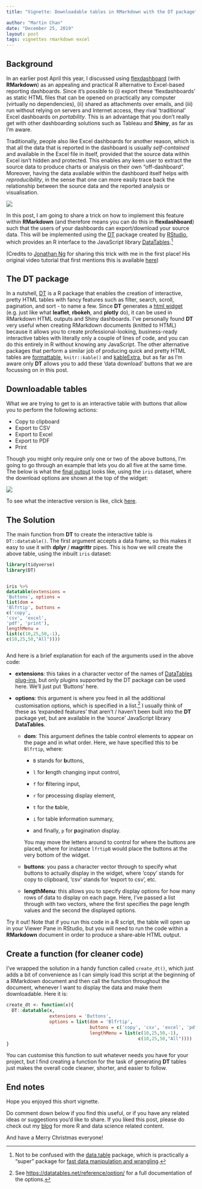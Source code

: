 ```yaml
---
title: "Vignette: Downloadable tables in RMarkdown with the DT package"

author: "Martin Chan"
date: "December 25, 2019"
layout: post
tags: vignettes rmarkdown excel
---
```



<section class="main-content">
<div id="background" class="section level2">
<h2>Background</h2>
<p>In an earlier post April this year, I discussed using <a href="https://martinctc.github.io/blog/my-favourite-alternative-to-excel-dashboards/">flexdashboard</a> (with <strong>RMarkdown</strong>) as an appealing and practical R alternative to Excel-based reporting dashboards. Since it’s possible to (i) export these ‘flexdashboards’ as static HTML files that can be opened on practically any computer (virtually no dependencies), (ii) shared as attachments over emails, and (iii) run without relying on servers and Internet access, they rival ‘traditional’ Excel dashboards on <em>portability</em>. This is an advantage that you don’t really get with other dashboarding solutions such as Tableau and <strong>Shiny</strong>, as far as I’m aware.</p>
<p>Traditionally, people also like Excel dashboards for another reason, which is that all the data that is reported in the dashboard is usually <em>self-contained</em> and available in the Excel file in itself, provided that the source data within Excel isn’t hidden and protected. This enables any keen user to extract the source data to produce charts or analysis on their own “off-dashboard”. Moreover, having the data available within the dashboard itself helps with <em>reproducibility</em>, in the sense that one can more easily trace back the relationship between the source data and the reported analysis or visualisation.</p>
<p><img src="https://raw.githubusercontent.com/martinctc/blog/master/images/dashboard-excel-flexdashboard-meme.jpg" /></p>
<p>In this post, I am going to share a trick on how to implement this feature within <strong>RMarkdown</strong> (and therefore means you can do this in <strong>flexdashboard</strong>) such that the users of your dashboards can export/download your source data. This will be implemented using the <a href="https://rstudio.github.io/DT/">DT</a> package created by <a href="https://rstudio.com/">RStudio</a>, which provides an R interface to the JavaScript library <a href="https://datatables.net/">DataTables</a>.<a href="#fn1" class="footnote-ref" id="fnref1"><sup>1</sup></a></p>
<p>(Credits to <a href="https://datastrategywithjonathan.com/">Jonathan Ng</a> for sharing this trick with me in the first place! His original video tutorial that first mentions this is available <a href="https://www.youtube.com/watch?v=ux2tQqgY8Gg">here</a>)</p>
</div>
<div id="the-dt-package" class="section level2">
<h2>The DT package</h2>
<p>In a nutshell, <a href="https://github.com/rstudio/DT">DT</a> is a R package that enables the creation of interactive, pretty HTML tables with fancy features such as filter, search, scroll, pagination, and sort - to name a few. Since <strong>DT</strong> generates a <a href="https://www.htmlwidgets.org/showcase_leaflet.html">html widget</a> (e.g. just like what <strong>leaflet</strong>, <strong>rbokeh</strong>, and <strong>plotly</strong> do), it can be used in RMarkdown HTML outputs and Shiny dashboards. I’ve personally found <strong>DT</strong> very useful when creating RMarkdown documents (knitted to HTML) because it allows you to create professional-looking, business-ready interactive tables with literally only a couple of lines of code, and you can do this entirely in R without knowing any JavaScript. The other alternative packages that perform a similar job of producing quick and pretty HTML tables are <a href="https://github.com/renkun-ken/formattable">formattable</a>, <code>knitr::kable()</code> and <a href="https://github.com/haozhu233/kableExtra">kableExtra</a>, but as far as I’m aware only <strong>DT</strong> allows you to add these ‘data download’ buttons that we are focussing on in this post.</p>
</div>
<div id="downloadable-tables" class="section level2">
<h2>Downloadable tables</h2>
<p>What we are trying to get to is an interactive table with buttons that allow you to perform the following actions:</p>
<ul>
<li>Copy to clipboard</li>
<li>Export to CSV</li>
<li>Export to Excel</li>
<li>Export to PDF</li>
<li>Print</li>
</ul>
<p>Though you might only require only one or two of the above buttons, I’m going to go through an example that lets you do all five at the same time. The below is what the <a href="https://martinctc.github.io/blog/examples/dt-download-example.html">final output</a> looks like, using the <code>iris</code> dataset, where the download options are shown at the top of the widget:</p>
<p><img src="https://raw.githubusercontent.com/martinctc/blog/master/images/dt-downloadable.PNG" /></p>
<p>To see what the interactive version is like, click <a href="https://martinctc.github.io/blog/examples/dt-download-example.html">here</a>.</p>
</div>
<div id="the-solution" class="section level2">
<h2>The Solution</h2>
<p>The main function from <strong>DT</strong> to create the interactive table is <code>DT::datatable()</code>. The first argument accepts a data frame, so this makes it easy to use it with <strong>dplyr</strong> / <strong>magrittr</strong> pipes. This is how we will create the above table, using the inbuilt <code>iris</code> dataset:</p>
<div class="sourceCode" id="cb1"><pre class="sourceCode r"><code class="sourceCode r"><span class="kw">library</span>(tidyverse)
<span class="kw">library</span>(DT)

iris <span class="op">%&gt;%</span>
  <span class="kw">datatable</span>(<span class="dt">extensions =</span> <span class="st">&#39;Buttons&#39;</span>,
            <span class="dt">options =</span> <span class="kw">list</span>(<span class="dt">dom =</span> <span class="st">&#39;Blfrtip&#39;</span>,
                           <span class="dt">buttons =</span> <span class="kw">c</span>(<span class="st">&#39;copy&#39;</span>, <span class="st">&#39;csv&#39;</span>, <span class="st">&#39;excel&#39;</span>, <span class="st">&#39;pdf&#39;</span>, <span class="st">&#39;print&#39;</span>),
                           <span class="dt">lengthMenu =</span> <span class="kw">list</span>(<span class="kw">c</span>(<span class="dv">10</span>,<span class="dv">25</span>,<span class="dv">50</span>,<span class="op">-</span><span class="dv">1</span>),
                                             <span class="kw">c</span>(<span class="dv">10</span>,<span class="dv">25</span>,<span class="dv">50</span>,<span class="st">&quot;All&quot;</span>))))</code></pre></div>
<p>And here is a brief explanation for each of the arguments used in the above code:</p>
<ul>
<li><p><strong>extensions</strong>: this takes in a character vector of the names of <a href="https://rstudio.github.io/DT/plugins.html">DataTables plug-ins</a>, but only plugins supported by the DT package can be used here. We’ll just put ‘Buttons’ here.</p></li>
<li><p><strong>options</strong>: this argument is where you feed in all the additional customisation options, which is specified in a list.<a href="#fn2" class="footnote-ref" id="fnref2"><sup>2</sup></a> I usually think of these as ‘expanded features’ that aren’t / haven’t been built into the <strong>DT</strong> package yet, but are available in the ‘source’ JavaScript library <strong>DataTables</strong>.</p>
<ul>
<li><p><strong>dom</strong>: This argument defines the table control elements to appear on the page and in what order. Here, we have specified this to be <code>Blfrtip</code>, where:</p>
<ul>
<li><p><code>B</code> stands for <strong>b</strong>uttons,</p></li>
<li><p><code>l</code> for <strong>l</strong>ength changing input control,</p></li>
<li><p><code>f</code> for <strong>f</strong>iltering input,</p></li>
<li><p><code>r</code> for p<strong>r</strong>ocessing display element,</p></li>
<li><p><code>t</code> for the <strong>t</strong>able,</p></li>
<li><p><code>i</code> for table <strong>i</strong>nformation summary,</p></li>
<li><p>and finally, <code>p</code> for <strong>p</strong>agination display.</p></li>
</ul>
<p>You may move the letters around to control for where the buttons are placed, where for instance <code>lfrtipB</code> would place the buttons at the very bottom of the widget.</p></li>
<li><p><strong>buttons</strong>: you pass a character vector through to specify what buttons to actually display in the widget, where ‘copy’ stands for copy to clipboard, ‘csv’ stands for ‘export to csv’, etc.</p></li>
<li><p><strong>lengthMenu</strong>: this allows you to specify display options for how many rows of data to display on each page. Here, I’ve passed a list through with two vectors, where the first specifies the page length values and the second the displayed options.</p></li>
</ul></li>
</ul>
<p>Try it out! Note that if you run this code in a R script, the table will open up in your Viewer Pane in RStudio, but you will need to run the code within a <strong>RMarkdown</strong> document in order to produce a share-able HTML output.</p>
</div>
<div id="create-a-function-for-cleaner-code" class="section level2">
<h2>Create a function (for cleaner code)</h2>
<p>I’ve wrapped the solution in a handy function called <code>create_dt()</code>, which just adds a bit of convenience as I can simply load this script at the beginning of a RMarkdown document and then call the function throughout the document, whenever I want to display the data and make them downloadable. Here it is:</p>
<div class="sourceCode" id="cb2"><pre class="sourceCode r"><code class="sourceCode r">create_dt &lt;-<span class="st"> </span><span class="cf">function</span>(x){
  DT<span class="op">::</span><span class="kw">datatable</span>(x,
                <span class="dt">extensions =</span> <span class="st">&#39;Buttons&#39;</span>,
                <span class="dt">options =</span> <span class="kw">list</span>(<span class="dt">dom =</span> <span class="st">&#39;Blfrtip&#39;</span>,
                               <span class="dt">buttons =</span> <span class="kw">c</span>(<span class="st">&#39;copy&#39;</span>, <span class="st">&#39;csv&#39;</span>, <span class="st">&#39;excel&#39;</span>, <span class="st">&#39;pdf&#39;</span>, <span class="st">&#39;print&#39;</span>),
                               <span class="dt">lengthMenu =</span> <span class="kw">list</span>(<span class="kw">c</span>(<span class="dv">10</span>,<span class="dv">25</span>,<span class="dv">50</span>,<span class="op">-</span><span class="dv">1</span>),
                                                 <span class="kw">c</span>(<span class="dv">10</span>,<span class="dv">25</span>,<span class="dv">50</span>,<span class="st">&quot;All&quot;</span>))))
}</code></pre></div>
<p>You can customise this function to suit whatever needs you have for your project, but I find creating a function for the task of generating <strong>DT</strong> tables just makes the overall code cleaner, shorter, and easier to follow.</p>
</div>
<div id="end-notes" class="section level2">
<h2>End notes</h2>
<p>Hope you enjoyed this short vignette.</p>
<p>Do comment down below if you find this useful, or if you have any related ideas or suggestions you’d like to share. If you liked this post, please do check out my <a href="https://martinctc.github.io/blog/">blog</a> for more R and data science related content.</p>
<p>And have a Merry Christmas everyone!</p>
</div>
<div class="footnotes">
<hr />
<ol>
<li id="fn1"><p>Not to be confused with the <a href="https://github.com/Rdatatable/data.table">data.table</a> package, which is practically a “super” package for <a href="https://martinctc.github.io/blog/using-data.table-with-magrittr-pipes-best-of-both-worlds/">fast data manipulation and wrangling</a>.<a href="#fnref1" class="footnote-back">↩</a></p></li>
<li id="fn2"><p>See <a href="https://datatables.net/reference/option/" class="uri">https://datatables.net/reference/option/</a> for a full documentation of the options.<a href="#fnref2" class="footnote-back">↩</a></p></li>
</ol>
</div>
</section>
